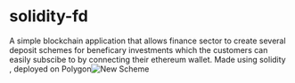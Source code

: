 # solidity-fd
A simple blockchain application that allows finance sector to create several deposit schemes for beneficary investments which the customers can easily subscibe to by connecting their ethereum wallet. Made using solidity , deployed on Polygon![New Scheme](https://github.com/Rimeeeeee/solidity-fd/assets/117741714/f715e7d5-d2a1-4588-acff-46bac2dc4bc6)
